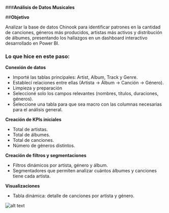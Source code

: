 ###**Análisis de Datos Musicales**

##**Objetivo**

Analizar la base de datos Chinook para identificar patrones en la cantidad de canciones, géneros más producidos, artistas más activos y distribución de álbumes, presentando los hallazgos en un dashboard interactivo desarrollado en Power BI.

### Lo que hice en este paso:

**Conexión de datos**

- Importé las tablas principales: Artist, Album, Track y Genre.
- Establecí relaciones entre ellas (Artista → Álbum → Canción → Género).
- Limpieza y preparación
- Seleccioné solo los campos relevantes (nombres, títulos, duraciones, géneros).
- Seleccione una tabla para que sea macro con las columnas necesarias para el análisis general.

**Creación de KPIs iniciales**
- Total de artistas.
- Total de álbumes.
- Total de canciones.
- Número de géneros distintos.

**Creación de filtros y segmentaciones**

- Filtros dinámicos por artista, género y álbum.
- Segmentadores que permiten analizar cuántos álbumes y canciones tiene cada artista.

**Visualizaciones**

- Tabla dinámica: detalle de canciones por artista y género.

![alt text](image.png)